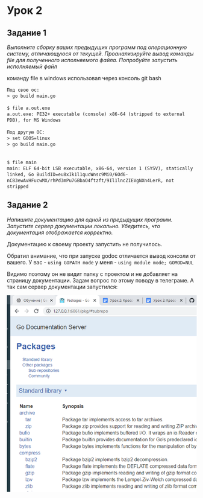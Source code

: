 # Урок 2 #

## Задание 1 ##

_Выполните сборку ваших предыдущих программ под операционную систему, отличающуюся от текущей. Проанализируйте вывод команды file для полученного исполняемого файла. Попробуйте запустить исполняемый файл_

команду file в windows использовал через консоль git bash

    Под свою ос:
    > go build main.go
   
    $ file a.out.exe
    a.out.exe: PE32+ executable (console) x86-64 (stripped to external PDB), for MS Windows
    
    Под другую ОС:
    > set GOOS=linux
    > go build main.go
    
    
    $ file main
    main: ELF 64-bit LSB executable, x86-64, version 1 (SYSV), statically linked, Go BuildID=eu8xIk1l1qucWnsc9Mi0/6Od6-nC83ewAvHFucwMX/rhPd3mPu7GBbaO4ftzft/9Il1lncZIEVgNXn4LerR, not stripped

## Задание 2 ##

_Напишите документацию для одной из предыдущих программ. Запустите сервер документации локально. Убедитесь, что документация отображается корректно._

Документацию к своему проекту запустить не получилось.

Обратил внимание, что при запуске godoc отличается вывод консоли от вашего.
У вас - `using GOPATH mode`
у меня - `using module mode; GOMOD=NUL`

Видимо поэтому он не видит папку с проектом и не добавляет на страницу документации.
Задам вопрос по этому поводу в телеграме.
А так сам сервер документации запустился:

![godoc screenshot](https://github.com/GurovSD/gb_go_2/blob/les2/les2/godoc%20screenhot.PNG)
